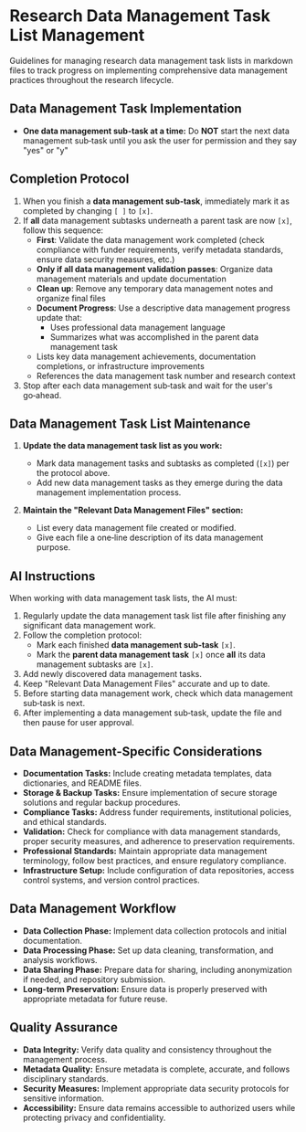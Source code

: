 # Research Data Management Task List Management

Guidelines for managing research data management task lists in markdown files to track progress on implementing comprehensive data management practices throughout the research lifecycle.

## Data Management Task Implementation
- **One data management sub-task at a time:** Do **NOT** start the next data management sub‑task until you ask the user for permission and they say "yes" or "y"

## Completion Protocol

1. When you finish a **data management sub‑task**, immediately mark it as completed by changing `[ ]` to `[x]`.
2. If **all** data management subtasks underneath a parent task are now `[x]`, follow this sequence:
    - **First**: Validate the data management work completed (check compliance with funder requirements, verify metadata standards, ensure data security measures, etc.)
    - **Only if all data management validation passes**: Organize data management materials and update documentation
    - **Clean up**: Remove any temporary data management notes and organize final files
    - **Document Progress**: Use a descriptive data management progress update that:
      - Uses professional data management language
      - Summarizes what was accomplished in the parent data management task
    - Lists key data management achievements, documentation completions, or infrastructure improvements
    - References the data management task number and research context
3. Stop after each data management sub‑task and wait for the user's go‑ahead.

## Data Management Task List Maintenance

1. **Update the data management task list as you work:**
   - Mark data management tasks and subtasks as completed (`[x]`) per the protocol above.
   - Add new data management tasks as they emerge during the data management implementation process.

2. **Maintain the "Relevant Data Management Files" section:**
   - List every data management file created or modified.
   - Give each file a one‑line description of its data management purpose.

## AI Instructions

When working with data management task lists, the AI must:

1. Regularly update the data management task list file after finishing any significant data management work.
2. Follow the completion protocol:
   - Mark each finished **data management sub‑task** `[x]`.
   - Mark the **parent data management task** `[x]` once **all** its data management subtasks are `[x]`.
3. Add newly discovered data management tasks.
4. Keep "Relevant Data Management Files" accurate and up to date.
5. Before starting data management work, check which data management sub‑task is next.
6. After implementing a data management sub‑task, update the file and then pause for user approval.

## Data Management-Specific Considerations

- **Documentation Tasks:** Include creating metadata templates, data dictionaries, and README files.
- **Storage & Backup Tasks:** Ensure implementation of secure storage solutions and regular backup procedures.
- **Compliance Tasks:** Address funder requirements, institutional policies, and ethical standards.
- **Validation:** Check for compliance with data management standards, proper security measures, and adherence to preservation requirements.
- **Professional Standards:** Maintain appropriate data management terminology, follow best practices, and ensure regulatory compliance.
- **Infrastructure Setup:** Include configuration of data repositories, access control systems, and version control practices.

## Data Management Workflow

- **Data Collection Phase:** Implement data collection protocols and initial documentation.
- **Data Processing Phase:** Set up data cleaning, transformation, and analysis workflows.
- **Data Sharing Phase:** Prepare data for sharing, including anonymization if needed, and repository submission.
- **Long-term Preservation:** Ensure data is properly preserved with appropriate metadata for future reuse.

## Quality Assurance

- **Data Integrity:** Verify data quality and consistency throughout the management process.
- **Metadata Quality:** Ensure metadata is complete, accurate, and follows disciplinary standards.
- **Security Measures:** Implement appropriate data security protocols for sensitive information.
- **Accessibility:** Ensure data remains accessible to authorized users while protecting privacy and confidentiality.